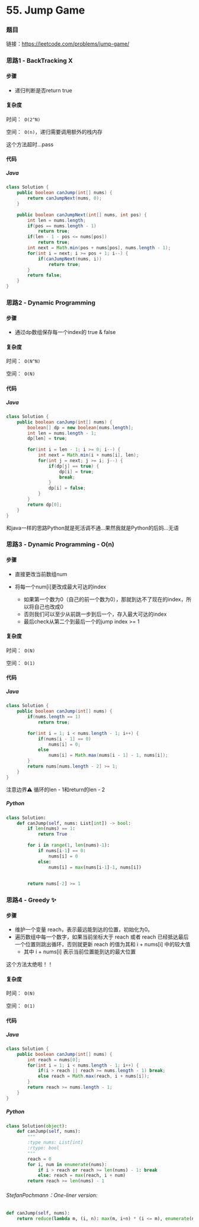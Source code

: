 

# 55. Jump Game

### 题目

链接：https://leetcode.com/problems/jump-game/



### 思路1 - BackTracking X

#### 步骤

- 递归判断是否return true



#### 复杂度

时间：` O(2^N)`

空间：` O(n)`，递归需要调用额外的栈内存



这个方法超时...pass



#### 代码

##### Java

```java
class Solution {
    public boolean canJump(int[] nums) {
        return canJumpNext(nums, 0);
    }
    
    public boolean canJumpNext(int[] nums, int pos) {
        int len = nums.length;
        if(pos == nums.length - 1)
            return true;
        if(len - 1 - pos <= nums[pos])
            return true;
        int next = Math.min(pos + nums[pos], nums.length - 1);
        for(int i = next; i >= pos + 1; i--) {
            if(canJumpNext(nums, i))
                return true;
        }
        return false;
    }
}
```



### 思路2 - Dynamic Programming

#### 步骤

- 通过dp数组保存每一个index的 true & false



#### 复杂度

时间：` O(N^N)`

空间：` O(N)`



#### 代码

##### Java

```java
class Solution {
    public boolean canJump(int[] nums) {
        boolean[] dp = new boolean[nums.length];
        int len = nums.length - 1;
        dp[len] = true;
        
        for(int i = len - 1; i >= 0; i--) {
            int next = Math.min(i + nums[i], len);
            for(int j = next; j >= i; j--) {
                if(dp[j] == true) {
                    dp[i] = true;
                    break;
                }
                dp[i] = false;
            }
        }
        return dp[0];
    }
}
```

和java一样的思路Python就是死活调不通...果然我就是Python的后妈...无语





### 思路3 - Dynamic Programming  - O(n)

#### 步骤

- 直接更改当前数组num
- 将每一个num[i]更改成最大可达的index

  - 如果第一个数为0（自己的前一个数为0），那就到达不了现在的index，所以将自己也改成0
  - 否则我们可以至少从前跳一步到后一个，存入最大可达的index
  - 最后check从第二个到最后一个的jump index >= 1

#### 复杂度

时间：` O(N)`

空间：` O(1)`



#### 代码

##### Java

```java
class Solution {
    public boolean canJump(int[] nums) {
        if(nums.length == 1)
            return true;
        
        for(int i = 1; i < nums.length - 1; i++) {
            if(nums[i - 1] == 0)
                nums[i] = 0;
            else
                nums[i] = Math.max(nums[i - 1] - 1, nums[i]);
        }
        return nums[nums.length - 2] >= 1;
    }
}
```

注意边界⚠️ 循环的len - 1和return的len - 2

##### Python

```python
class Solution:
    def canJump(self, nums: List[int]) -> bool:
        if len(nums) == 1:
            return True
        
        for i in range(1, len(nums)-1):
            if nums[i-1] == 0:
                nums[i] = 0
            else:
                nums[i] = max(nums[i-1]-1, nums[i])
            
        
        return nums[-2] >= 1
```





### 思路4 - Greedy ✨

#### 步骤

- 维护一个变量 reach，表示最远能到达的位置，初始化为0。
- 遍历数组中每一个数字，如果当前坐标大于 reach 或者 reach 已经抵达最后一个位置则跳出循环，否则就更新 reach 的值为其和 i + nums[i] 中的较大值
  - 其中 i + nums[i] 表示当前位置能到达的最大位置

这个方法太绝啦！！



#### 复杂度

时间：` O(N)`

空间：` O(1)`



#### 代码

##### Java

```java
class Solution {
    public boolean canJump(int[] nums) {
        int reach = nums[0];
        for(int i = 1; i < nums.length - 1; i++) {
            if(i > reach || reach >= nums.length - 1) break;
            else reach = Math.max(reach, i + nums[i]);
        }
        return reach >= nums.length - 1;
    }
}
```



##### Python

```python
class Solution(object):
    def canJump(self, nums):
        """
        :type nums: List[int]
        :rtype: bool
        """
        reach = 0
        for i, num in enumerate(nums):
            if i > reach or reach >= len(nums) - 1: break
            else: reach = max(reach, i + num)
        return reach >= len(nums) - 1
```



###### StefanPochmann：One-liner version:

```python
def canJump(self, nums):
    return reduce(lambda m, (i, n): max(m, i+n) * (i <= m), enumerate(nums, 1), 1) > 0
```